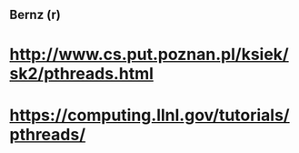 ## Bernz (r)

#  http://www.cs.put.poznan.pl/ksiek/sk2/pthreads.html
#  https://computing.llnl.gov/tutorials/pthreads/

